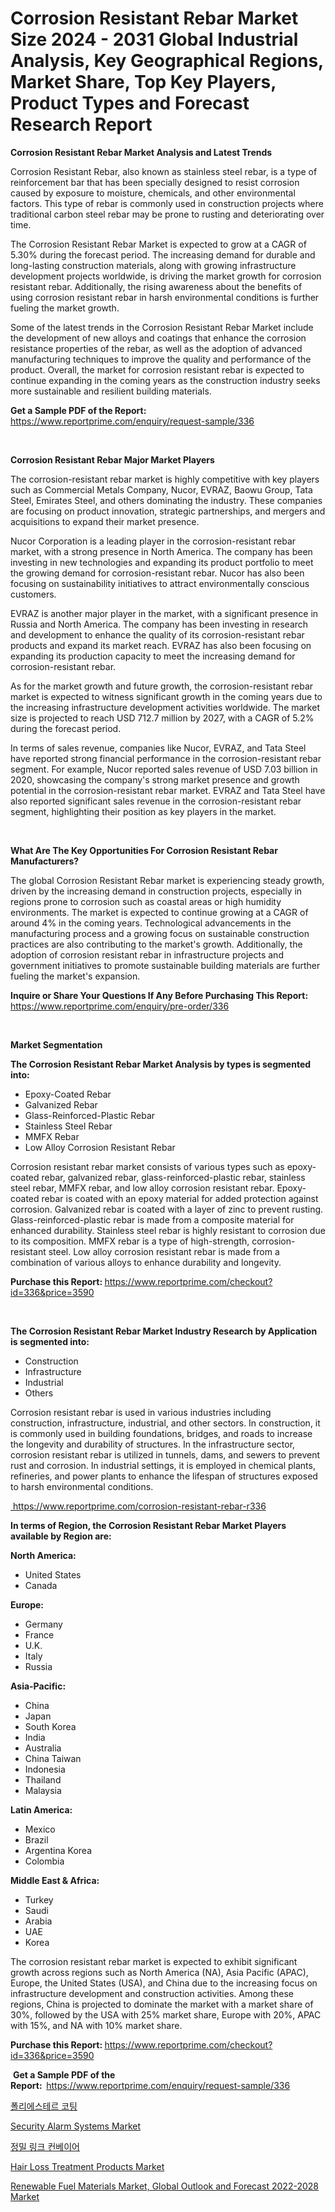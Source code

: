 <p><h1>Corrosion Resistant Rebar Market Size 2024 - 2031 Global Industrial Analysis, Key Geographical Regions, Market Share, Top Key Players, Product Types and Forecast Research Report</h1></p><p><strong>Corrosion Resistant Rebar Market Analysis and Latest Trends</strong></p>
<p><p>Corrosion Resistant Rebar, also known as stainless steel rebar, is a type of reinforcement bar that has been specially designed to resist corrosion caused by exposure to moisture, chemicals, and other environmental factors. This type of rebar is commonly used in construction projects where traditional carbon steel rebar may be prone to rusting and deteriorating over time.</p><p>The Corrosion Resistant Rebar Market is expected to grow at a CAGR of 5.30% during the forecast period. The increasing demand for durable and long-lasting construction materials, along with growing infrastructure development projects worldwide, is driving the market growth for corrosion resistant rebar. Additionally, the rising awareness about the benefits of using corrosion resistant rebar in harsh environmental conditions is further fueling the market growth.</p><p>Some of the latest trends in the Corrosion Resistant Rebar Market include the development of new alloys and coatings that enhance the corrosion resistance properties of the rebar, as well as the adoption of advanced manufacturing techniques to improve the quality and performance of the product. Overall, the market for corrosion resistant rebar is expected to continue expanding in the coming years as the construction industry seeks more sustainable and resilient building materials.</p></p>
<p><strong>Get a Sample PDF of the Report:&nbsp;</strong> <a href="https://www.reportprime.com/enquiry/request-sample/336">https://www.reportprime.com/enquiry/request-sample/336</a></p>
<p>&nbsp;</p>
<p><strong>Corrosion Resistant Rebar Major Market Players</strong></p>
<p><p>The corrosion-resistant rebar market is highly competitive with key players such as Commercial Metals Company, Nucor, EVRAZ, Baowu Group, Tata Steel, Emirates Steel, and others dominating the industry. These companies are focusing on product innovation, strategic partnerships, and mergers and acquisitions to expand their market presence.</p><p>Nucor Corporation is a leading player in the corrosion-resistant rebar market, with a strong presence in North America. The company has been investing in new technologies and expanding its product portfolio to meet the growing demand for corrosion-resistant rebar. Nucor has also been focusing on sustainability initiatives to attract environmentally conscious customers.</p><p>EVRAZ is another major player in the market, with a significant presence in Russia and North America. The company has been investing in research and development to enhance the quality of its corrosion-resistant rebar products and expand its market reach. EVRAZ has also been focusing on expanding its production capacity to meet the increasing demand for corrosion-resistant rebar.</p><p>As for the market growth and future growth, the corrosion-resistant rebar market is expected to witness significant growth in the coming years due to the increasing infrastructure development activities worldwide. The market size is projected to reach USD 712.7 million by 2027, with a CAGR of 5.2% during the forecast period.</p><p>In terms of sales revenue, companies like Nucor, EVRAZ, and Tata Steel have reported strong financial performance in the corrosion-resistant rebar segment. For example, Nucor reported sales revenue of USD 7.03 billion in 2020, showcasing the company's strong market presence and growth potential in the corrosion-resistant rebar market. EVRAZ and Tata Steel have also reported significant sales revenue in the corrosion-resistant rebar segment, highlighting their position as key players in the market.</p></p>
<p>&nbsp;</p>
<p><strong>What Are The Key Opportunities For Corrosion Resistant Rebar Manufacturers?</strong></p>
<p><p>The global Corrosion Resistant Rebar market is experiencing steady growth, driven by the increasing demand in construction projects, especially in regions prone to corrosion such as coastal areas or high humidity environments. The market is expected to continue growing at a CAGR of around 4% in the coming years. Technological advancements in the manufacturing process and a growing focus on sustainable construction practices are also contributing to the market's growth. Additionally, the adoption of corrosion resistant rebar in infrastructure projects and government initiatives to promote sustainable building materials are further fueling the market's expansion.</p></p>
<p><strong>Inquire or Share Your Questions If Any Before Purchasing This Report:</strong> <a href="https://www.reportprime.com/enquiry/pre-order/336">https://www.reportprime.com/enquiry/pre-order/336</a></p>
<p>&nbsp;</p>
<p><strong>Market Segmentation</strong></p>
<p><strong>The Corrosion Resistant Rebar Market Analysis by types is segmented into:</strong></p>
<p><ul><li>Epoxy-Coated Rebar</li><li>Galvanized Rebar</li><li>Glass-Reinforced-Plastic Rebar</li><li>Stainless Steel Rebar</li><li>MMFX Rebar</li><li>Low Alloy Corrosion Resistant Rebar</li></ul></p>
<p><p>Corrosion resistant rebar market consists of various types such as epoxy-coated rebar, galvanized rebar, glass-reinforced-plastic rebar, stainless steel rebar, MMFX rebar, and low alloy corrosion resistant rebar. Epoxy-coated rebar is coated with an epoxy material for added protection against corrosion. Galvanized rebar is coated with a layer of zinc to prevent rusting. Glass-reinforced-plastic rebar is made from a composite material for enhanced durability. Stainless steel rebar is highly resistant to corrosion due to its composition. MMFX rebar is a type of high-strength, corrosion-resistant steel. Low alloy corrosion resistant rebar is made from a combination of various alloys to enhance durability and longevity.</p></p>
<p><strong>Purchase this Report:&nbsp;</strong><a href="https://www.reportprime.com/checkout?id=336&price=3590">https://www.reportprime.com/checkout?id=336&price=3590</a></p>
<p>&nbsp;</p>
<p><strong>The Corrosion Resistant Rebar Market Industry Research by Application is segmented into:</strong></p>
<p><ul><li>Construction</li><li>Infrastructure</li><li>Industrial</li><li>Others</li></ul></p>
<p><p>Corrosion resistant rebar is used in various industries including construction, infrastructure, industrial, and other sectors. In construction, it is commonly used in building foundations, bridges, and roads to increase the longevity and durability of structures. In the infrastructure sector, corrosion resistant rebar is utilized in tunnels, dams, and sewers to prevent rust and corrosion. In industrial settings, it is employed in chemical plants, refineries, and power plants to enhance the lifespan of structures exposed to harsh environmental conditions.</p></p>
<p><a href="https://www.reportprime.com/corrosion-resistant-rebar-r336">&nbsp;https://www.reportprime.com/corrosion-resistant-rebar-r336</a></p>
<p><strong>In terms of Region, the Corrosion Resistant Rebar Market Players available by Region are:</strong></p>
<p>
    <p> <strong> North America: </strong>
        <ul>
            <li>United States</li>
            <li>Canada</li>
        </ul>
        </p> 
    <p> <strong> Europe: </strong>
        <ul>
            <li>Germany</li>
            <li>France</li>
            <li>U.K.</li>
            <li>Italy</li>
            <li>Russia</li>
        </ul>
        </p> 
    <p> <strong> Asia-Pacific: </strong>
        <ul>
            <li>China</li>
            <li>Japan</li>
            <li>South Korea</li>
            <li>India</li>
            <li>Australia</li>
            <li>China Taiwan</li>
            <li>Indonesia</li>
            <li>Thailand</li>
            <li>Malaysia</li>
        </ul>
        </p> 
    <p> <strong> Latin America: </strong>
        <ul>
            <li>Mexico</li>
            <li>Brazil</li>
            <li>Argentina Korea</li>
            <li>Colombia</li>
        </ul>
        </p> 
    <p> <strong> Middle East & Africa: </strong>
        <ul>
            <li>Turkey</li>
            <li>Saudi</li>
            <li>Arabia</li>
            <li>UAE</li>
            <li>Korea</li>
        </ul>
    </p>
    </p>
<p><p>The corrosion resistant rebar market is expected to exhibit significant growth across regions such as North America (NA), Asia Pacific (APAC), Europe, the United States (USA), and China due to the increasing focus on infrastructure development and construction activities. Among these regions, China is projected to dominate the market with a market share of 30%, followed by the USA with 25% market share, Europe with 20%, APAC with 15%, and NA with 10% market share.</p></p>
<p><strong>Purchase this Report: </strong><a href="https://www.reportprime.com/checkout?id=336&price=3590">https://www.reportprime.com/checkout?id=336&price=3590</a></p>
<p>&nbsp;<strong>Get a Sample PDF of the Report:&nbsp;&nbsp;</strong><a href="https://www.reportprime.com/enquiry/request-sample/336">https://www.reportprime.com/enquiry/request-sample/336</a></p>
<p><strong></strong></p>
<p><p><a href="https://medium.com/@bricebeahan2023/%ED%8F%B4%EB%A6%AC%EC%97%90%EC%8A%A4%ED%85%8C%EB%A5%B4-%EC%BD%94%ED%8C%85-%EC%8B%9C%EC%9E%A5%EC%9D%98-%EC%8B%A0%ED%9D%A5-%ED%8A%B8%EB%A0%8C%EB%93%9C-%EB%B0%8F-2024%EB%85%84%EB%B6%80%ED%84%B0-2031%EB%85%84%EA%B9%8C%EC%A7%80%EC%9D%98-%EB%AF%B8%EB%9E%98-%EC%A0%84%EB%A7%9D-7f4267986d95">폴리에스테르 코팅</a></p><p><a href="https://www.linkedin.com/pulse/global-security-alarm-systems-industry-research-report-vwupe">Security Alarm Systems Market</a></p><p><a href="https://medium.com/@bricebeahan2023/%EA%B8%80%EB%A1%9C%EB%B2%8C-%ED%94%84%EB%A6%AC%EC%8B%9C%EC%A0%84-%EB%A7%81%ED%81%AC-%EC%BD%98%EB%B2%A0%EC%9D%B4%EC%96%B4-%EC%82%B0%EC%97%85-%EC%9C%A0%ED%98%95-%EC%9D%91%EC%9A%A9-%EB%B6%84%EC%95%BC-%EC%8B%9C%EC%9E%A5-%EC%B0%B8%EA%B0%80%EC%9E%90-%EC%A7%80%EC%97%AD-%EC%84%B1%EC%9E%A5-%EB%B6%84%EC%84%9D-%EB%B0%8F-%EB%AF%B8%EB%9E%98-%EC%8B%9C%EB%82%98%EB%A6%AC%EC%98%A4-2024-2031-e0dbbfdb09d5">정밀 링크 컨베이어</a></p><p><a href="https://www.linkedin.com/pulse/global-hair-loss-treatment-products-industry-types-applications-gf0se?trackingId=bFlnfEbwE2R%2Bve4borRVdg%3D%3D">Hair Loss Treatment Products Market</a></p><p><a href="https://medium.com/@richardline778/renewable-fuel-materials-market-global-outlook-and-forecast-2022-2028-market-global-market-share-e4691d07f9ea">Renewable Fuel Materials Market, Global Outlook and Forecast 2022-2028 Market</a></p></p>